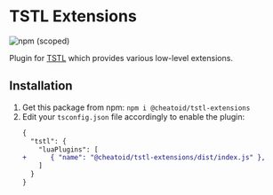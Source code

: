 # TSTL Extensions
![npm (scoped)](https://img.shields.io/npm/v/@cheatoid/tstl-extensions?style=for-the-badge)

Plugin for [TSTL](https://github.com/TypeScriptToLua/TypeScriptToLua) which provides various low-level extensions.

## Installation
1. Get this package from npm:
  `npm i @cheatoid/tstl-extensions`
2. Edit your `tsconfig.json` file accordingly to enable the plugin:
    ```diff
    {
      "tstl": {
        "luaPlugins": [
    +      { "name": "@cheatoid/tstl-extensions/dist/index.js" },
        ]
      }
    }
    ```
